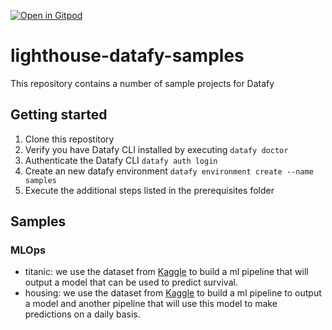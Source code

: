 [![Open in Gitpod](https://gitpod.io/button/open-in-gitpod.svg)](https://gitpod.io/#https://github.com/datamindedbe/lighthouse-datafy-samples)

# lighthouse-datafy-samples
This repository contains a number of sample projects for Datafy 

## Getting started

1. Clone this repostitory
1. Verify you have Datafy CLI installed by executing `datafy doctor`
1. Authenticate the Datafy CLI `datafy auth login`
1. Create an new datafy environment `datafy environment create --name samples`
1. Execute the additional steps listed in the prerequisites folder

## Samples

### MLOps

- titanic: we use the dataset from [Kaggle](https://www.kaggle.com/c/titanic) to build a ml pipeline that will output a model that can be used to predict survival.
- housing: we use the dataset from [Kaggle](https://www.kaggle.com/c/house-prices-advanced-regression-techniques) to build a ml pipeline to output a model and another pipeline that will use this model to make predictions on a daily basis.